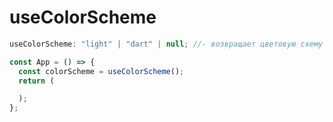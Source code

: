 # useColorScheme

```js
useColorScheme: "light" | "dart" | null; //- возвращает цветовую схему
```

```js
const App = () => {
  const colorScheme = useColorScheme();
  return (

  );
};
```
